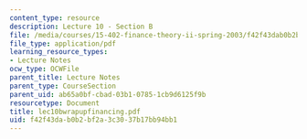 ```yaml
---
content_type: resource
description: Lecture 10 - Section B
file: /media/courses/15-402-finance-theory-ii-spring-2003/f42f43dab0b2bf2a3c3037b17bb94bb1_lec10bwrapupfinancing.pdf
file_type: application/pdf
learning_resource_types:
- Lecture Notes
ocw_type: OCWFile
parent_title: Lecture Notes
parent_type: CourseSection
parent_uid: ab65a0bf-cbad-03b1-0785-1cb9d6125f9b
resourcetype: Document
title: lec10bwrapupfinancing.pdf
uid: f42f43da-b0b2-bf2a-3c30-37b17bb94bb1
---
```

